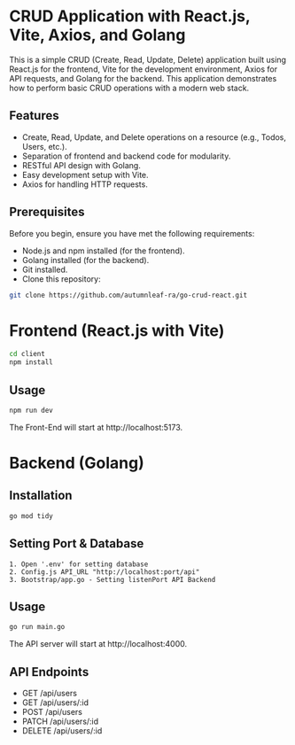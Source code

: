 # CRUD Application with React.js, Vite, Axios, and Golang

This is a simple CRUD (Create, Read, Update, Delete) application built using React.js for the frontend, Vite for the development environment, Axios for API requests, and Golang for the backend. This application demonstrates how to perform basic CRUD operations with a modern web stack.

## Features

- Create, Read, Update, and Delete operations on a resource (e.g., Todos, Users, etc.).
- Separation of frontend and backend code for modularity.
- RESTful API design with Golang.
- Easy development setup with Vite.
- Axios for handling HTTP requests.

## Prerequisites

Before you begin, ensure you have met the following requirements:

- Node.js and npm installed (for the frontend).
- Golang installed (for the backend).
- Git installed.
- Clone this repository:

```bash
git clone https://github.com/autumnleaf-ra/go-crud-react.git
```

# Frontend (React.js with Vite)
```bash
cd client
npm install
```
## Usage
```bash
npm run dev
```
The Front-End will start at http://localhost:5173.

# Backend (Golang)

## Installation
```bash
go mod tidy
```

## Setting Port & Database
```
1. Open '.env' for setting database
2. Config.js API_URL "http://localhost:port/api"
3. Bootstrap/app.go - Setting listenPort API Backend
```
## Usage
```bash
go run main.go
```
The API server will start at http://localhost:4000.

## API Endpoints
- GET /api/users
- GET /api/users/:id
- POST /api/users
- PATCH /api/users/:id
- DELETE /api/users/:id
